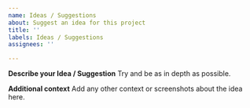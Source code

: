 ```yaml
---
name: Ideas / Suggestions
about: Suggest an idea for this project
title: ''
labels: Ideas / Suggestions
assignees: ''

---
```


**Describe your Idea / Suggestion**
Try and be as in depth as possible.

**Additional context**
Add any other context or screenshots about the idea here.

